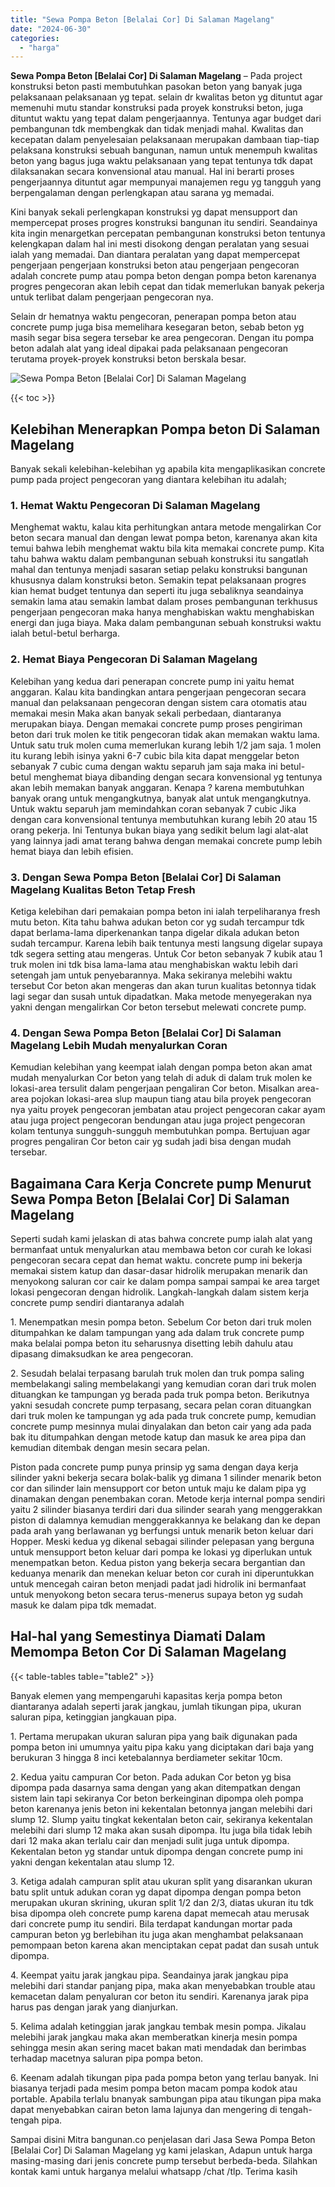 ```yaml
---
title: "Sewa Pompa Beton [Belalai Cor] Di Salaman Magelang"
date: "2024-06-30"
categories: 
  - "harga"
---
```


**Sewa Pompa Beton \[Belalai Cor\] Di Salaman Magelang** – Pada project konstruksi beton pasti membutuhkan pasokan beton yang banyak juga pelaksanaan pelaksanaan yg tepat. selain dr kwalitas beton yg dituntut agar memenuhi mutu standar konstruksi pada proyek konstruksi beton, juga dituntut waktu yang tepat dalam pengerjaannya. Tentunya agar budget dari pembangunan tdk membengkak dan tidak menjadi mahal. Kwalitas dan kecepatan dalam penyelesaian pelaksanaan merupakan dambaan tiap-tiap pelaksana konstruksi sebuah bangunan, namun untuk menempuh kwalitas beton yang bagus juga waktu pelaksanaan yang tepat tentunya tdk dapat dilaksanakan secara konvensional atau manual. Hal ini berarti proses pengerjaannya dituntut agar mempunyai manajemen regu yg tangguh yang berpengalaman dengan perlengkapan atau sarana yg memadai.

Kini banyak sekali perlengkapan konstruksi yg dapat mensupport dan mempercepat proses progres konstruksi bangunan itu sendiri. Seandainya kita ingin menargetkan percepatan pembangunan konstruksi beton tentunya kelengkapan dalam hal ini mesti disokong dengan peralatan yang sesuai ialah yang memadai. Dan diantara peralatan yang dapat mempercepat pengerjaan pengerjaan konstruksi beton atau pengerjaan pengecoran adalah concrete pump atau pompa beton dengan pompa beton karenanya progres pengecoran akan lebih cepat dan tidak memerlukan banyak pekerja untuk terlibat dalam pengerjaan pengecoran nya.

Selain dr hematnya waktu pengecoran, penerapan pompa beton atau concrete pump juga bisa memelihara kesegaran beton, sebab beton yg masih segar bisa segera tersebar ke area pengecoran. Dengan itu pompa beton adalah alat yang ideal dipakai pada pelaksanaan pengecoran terutama proyek-proyek konstruksi beton berskala besar.

![Sewa Pompa Beton [Belalai Cor] Di Salaman Magelang](/images/sewa-concrete-pump-21.png)

{{< toc >}}

## Kelebihan Menerapkan Pompa beton Di Salaman Magelang

Banyak sekali kelebihan-kelebihan yg apabila kita mengaplikasikan concrete pump pada project pengecoran yang diantara kelebihan itu adalah;

### 1\. Hemat Waktu Pengecoran Di Salaman Magelang

Menghemat waktu, kalau kita perhitungkan antara metode mengalirkan Cor beton secara manual dan dengan lewat pompa beton, karenanya akan kita temui bahwa lebih menghemat waktu bila kita memakai concrete pump. Kita tahu bahwa waktu dalam pembangunan sebuah konstruksi itu sangatlah mahal dan tentunya menjadi sasaran setiap pelaku konstruksi bangunan khususnya dalam konstruksi beton. Semakin tepat pelaksanaan progres kian hemat budget tentunya dan seperti itu juga sebaliknya seandainya semakin lama atau semakin lambat dalam proses pembangunan terkhusus pengerjaan pengecoran maka hanya menghabiskan waktu menghabiskan energi dan juga biaya. Maka dalam pembangunan sebuah konstruksi waktu ialah betul-betul berharga.

### 2\. Hemat Biaya Pengecoran Di Salaman Magelang

Kelebihan yang kedua dari penerapan concrete pump ini yaitu hemat anggaran. Kalau kita bandingkan antara pengerjaan pengecoran secara manual dan pelaksanaan pengecoran dengan sistem cara otomatis atau memakai mesin Maka akan banyak sekali perbedaan, diantaranya merupakan biaya. Dengan memakai concrete pump proses pengiriman beton dari truk molen ke titik pengecoran tidak akan memakan waktu lama. Untuk satu truk molen cuma memerlukan kurang lebih 1/2 jam saja. 1 molen itu kurang lebih isinya yakni 6-7 cubic bila kita dapat menggelar beton sebanyak 7 cubic cuma dengan waktu separuh jam saja maka ini betul-betul menghemat biaya dibanding dengan secara konvensional yg tentunya akan lebih memakan banyak anggaran. Kenapa ? karena membutuhkan banyak orang untuk mengangkutnya, banyak alat untuk mengangkutnya. Untuk waktu separuh jam memindahkan coran sebanyak 7 cubic Jika dengan cara konvensional tentunya membutuhkan kurang lebih 20 atau 15 orang pekerja. Ini Tentunya bukan biaya yang sedikit belum lagi alat-alat yang lainnya jadi amat terang bahwa dengan memakai concrete pump lebih hemat biaya dan lebih efisien.

### 3\. Dengan Sewa Pompa Beton \[Belalai Cor\] Di Salaman Magelang Kualitas Beton Tetap Fresh

Ketiga kelebihan dari pemakaian pompa beton ini ialah terpeliharanya fresh mutu beton. Kita tahu bahwa adukan beton cor yg sudah tercampur tdk dapat berlama-lama diperkenankan tanpa digelar dikala adukan beton sudah tercampur. Karena lebih baik tentunya mesti langsung digelar supaya tdk segera setting atau mengeras. Untuk Cor beton sebanyak 7 kubik atau 1 truk molen ini tdk bisa lama-lama atau menghabiskan waktu lebih dari setengah jam untuk penyebarannya. Maka sekiranya melebihi waktu tersebut Cor beton akan mengeras dan akan turun kualitas betonnya tidak lagi segar dan susah untuk dipadatkan. Maka metode menyegerakan nya yakni dengan mengalirkan Cor beton tersebut melewati concrete pump.

### 4\. Dengan Sewa Pompa Beton \[Belalai Cor\] Di Salaman Magelang Lebih Mudah menyalurkan Coran

Kemudian kelebihan yang keempat ialah dengan pompa beton akan amat mudah menyalurkan Cor beton yang telah di aduk di dalam truk molen ke lokasi-area tersulit dalam pengerjaan pengaliran Cor beton. Misalkan area-area pojokan lokasi-area slup maupun tiang atau bila proyek pengecoran nya yaitu proyek pengecoran jembatan atau project pengecoran cakar ayam atau juga project pengecoran bendungan atau juga project pengecoran kolam tentunya sungguh-sungguh membutuhkan pompa. Bertujuan agar progres pengaliran Cor beton cair yg sudah jadi bisa dengan mudah tersebar.

## Bagaimana Cara Kerja Concrete pump Menurut Sewa Pompa Beton \[Belalai Cor\] Di Salaman Magelang

Seperti sudah kami jelaskan di atas bahwa concrete pump ialah alat yang bermanfaat untuk menyalurkan atau membawa beton cor curah ke lokasi pengecoran secara cepat dan hemat waktu. concrete pump ini bekerja memakai sistem katup dan dasar-dasar hidrolik merupakan menarik dan menyokong saluran cor cair ke dalam pompa sampai sampai ke area target lokasi pengecoran dengan hidrolik. Langkah-langkah dalam sistem kerja concrete pump sendiri diantaranya adalah

1\. Menempatkan mesin pompa beton. Sebelum Cor beton dari truk molen ditumpahkan ke dalam tampungan yang ada dalam truk concrete pump maka belalai pompa beton itu seharusnya disetting lebih dahulu atau dipasang dimaksudkan ke area pengecoran.

2\. Sesudah belalai terpasang barulah truk molen dan truk pompa saling membelakangi saling membelakangi yang kemudian coran dari truk molen dituangkan ke tampungan yg berada pada truk pompa beton. Berikutnya yakni sesudah concrete pump terpasang, secara pelan coran dituangkan dari truk molen ke tampungan yg ada pada truk concrete pump, kemudian concrete pump mesinnya mulai dinyalakan dan beton cair yang ada pada bak itu ditumpahkan dengan metode katup dan masuk ke area pipa dan kemudian ditembak dengan mesin secara pelan.

Piston pada concrete pump punya prinsip yg sama dengan daya kerja silinder yakni bekerja secara bolak-balik yg dimana 1 silinder menarik beton cor dan silinder lain mensupport cor beton untuk maju ke dalam pipa yg dinamakan dengan penembakan coran. Metode kerja internal pompa sendiri yaitu 2 silinder biasanya terdiri dari dua silinder searah yang menggerakkan piston di dalamnya kemudian menggerakkannya ke belakang dan ke depan pada arah yang berlawanan yg berfungsi untuk menarik beton keluar dari Hopper. Meski kedua yg dikenal sebagai silinder pelepasan yang berguna untuk mensupport beton keluar dari pompa ke lokasi yg diperlukan untuk menempatkan beton. Kedua piston yang bekerja secara bergantian dan keduanya menarik dan menekan keluar beton cor curah ini diperuntukkan untuk mencegah cairan beton menjadi padat jadi hidrolik ini bermanfaat untuk menyokong beton secara terus-menerus supaya beton yg sudah masuk ke dalam pipa tdk memadat.

## Hal-hal yang Semestinya Diamati Dalam Memompa Beton Cor Di Salaman Magelang

{{< table-tables table="table2" >}}

Banyak elemen yang mempengaruhi kapasitas kerja pompa beton diantaranya adalah seperti jarak jangkau, jumlah tikungan pipa, ukuran saluran pipa, ketinggian jangkauan pipa.

1\. Pertama merupakan ukuran saluran pipa yang baik digunakan pada pompa beton ini umumnya yaitu pipa kaku yang diciptakan dari baja yang berukuran 3 hingga 8 inci ketebalannya berdiameter sekitar 10cm.

2\. Kedua yaitu campuran Cor beton. Pada adukan Cor beton yg bisa dipompa pada dasarnya sama dengan yang akan ditempatkan dengan sistem lain tapi sekiranya Cor beton berkeinginan dipompa oleh pompa beton karenanya jenis beton ini kekentalan betonnya jangan melebihi dari slump 12. Slump yaitu tingkat kekentalan beton cair, sekiranya kekentalan melebihi dari slump 12 maka akan susah dipompa. Itu juga bila tidak lebih dari 12 maka akan terlalu cair dan menjadi sulit juga untuk dipompa. Kekentalan beton yg standar untuk dipompa dengan concrete pump ini yakni dengan kekentalan atau slump 12.

3\. Ketiga adalah campuran split atau ukuran split yang disarankan ukuran batu split untuk adukan coran yg dapat dipompa dengan pompa beton merupakan ukuran skrining, ukuran split 1/2 dan 2/3, diatas ukuran itu tdk bisa dipompa oleh concrete pump karena dapat memecah atau merusak dari concrete pump itu sendiri. Bila terdapat kandungan mortar pada campuran beton yg berlebihan itu juga akan menghambat pelaksanaan pemompaan beton karena akan menciptakan cepat padat dan susah untuk dipompa.

4\. Keempat yaitu jarak jangkau pipa. Seandainya jarak jangkau pipa melebihi dari standar panjang pipa, maka akan menyebabkan trouble atau kemacetan dalam penyaluran cor beton itu sendiri. Karenanya jarak pipa harus pas dengan jarak yang dianjurkan.

5\. Kelima adalah ketinggian jarak jangkau tembak mesin pompa. Jikalau melebihi jarak jangkau maka akan memberatkan kinerja mesin pompa sehingga mesin akan sering macet bakan mati mendadak dan berimbas terhadap macetnya saluran pipa pompa beton.

6\. Keenam adalah tikungan pipa pada pompa beton yang terlau banyak. Ini biasanya terjadi pada mesim pompa beton macam pompa kodok atau portable. Apabila terlalu bnanyak sambungan pipa atau tikungan pipa maka dapat menyebabkan cairan beton lama lajunya dan mengering di tengah-tengah pipa.

Sampai disini Mitra bangunan.co penjelasan dari Jasa Sewa Pompa Beton \[Belalai Cor\] Di Salaman Magelang yg kami jelaskan, Adapun untuk harga masing-masing dari jenis concrete pump tersebut berbeda-beda. Silahkan kontak kami untuk harganya melalui whatsapp /chat /tlp. Terima kasih
